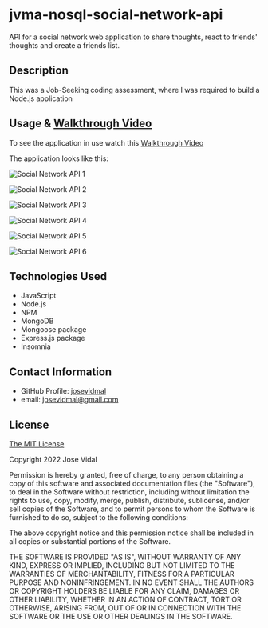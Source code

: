 # jvma-nosql-social-network-api
API for a social network web application to share thoughts, react to friends' thoughts and create a friends list.

## Description

This was a Job-Seeking coding assessment, where I was required to build a Node.js application 

## Usage & [Walkthrough Video]()

To see the application in use watch this [Walkthrough Video]()

The application looks like this:

![Social Network API 1]()

![Social Network API 2]()

![Social Network API 3]()

![Social Network API 4]() 

![Social Network API 5]()

![Social Network API 6]()

## Technologies Used

* JavaScript
* Node.js
* NPM
* MongoDB
* Mongoose package
* Express.js package
* Insomnia

## Contact Information

* GitHub Profile: [josevidmal](https://github.com/josevidmal)
* email: josevidmal@gmail.com

## License

[The MIT License](https://www.mit.edu/~amini/LICENSE.md)

Copyright 2022 Jose Vidal

Permission is hereby granted, free of charge, to any person obtaining a copy of this software and associated documentation files (the "Software"), to deal in the Software without restriction, including without limitation the rights to use, copy, modify, merge, publish, distribute, sublicense, and/or sell copies of the Software, and to permit persons to whom the Software is furnished to do so, subject to the following conditions:
    
The above copyright notice and this permission notice shall be included in all copies or substantial portions of the Software.
    
THE SOFTWARE IS PROVIDED "AS IS", WITHOUT WARRANTY OF ANY KIND, EXPRESS OR IMPLIED, INCLUDING BUT NOT LIMITED TO THE WARRANTIES OF MERCHANTABILITY, FITNESS FOR A PARTICULAR PURPOSE AND NONINFRINGEMENT. IN NO EVENT SHALL THE AUTHORS OR COPYRIGHT HOLDERS BE LIABLE FOR ANY CLAIM, DAMAGES OR OTHER LIABILITY, WHETHER IN AN ACTION OF CONTRACT, TORT OR OTHERWISE, ARISING FROM, OUT OF OR IN CONNECTION WITH THE SOFTWARE OR THE USE OR OTHER DEALINGS IN THE SOFTWARE.
